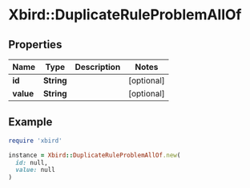 # Xbird::DuplicateRuleProblemAllOf

## Properties

| Name | Type | Description | Notes |
| ---- | ---- | ----------- | ----- |
| **id** | **String** |  | [optional] |
| **value** | **String** |  | [optional] |

## Example

```ruby
require 'xbird'

instance = Xbird::DuplicateRuleProblemAllOf.new(
  id: null,
  value: null
)
```

